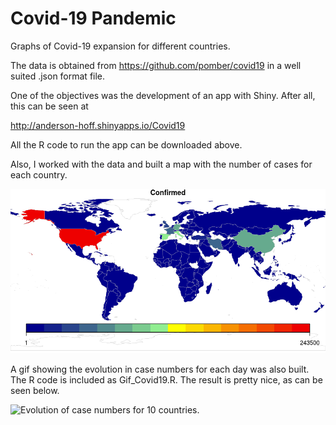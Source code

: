# Covid-19 Pandemic

Graphs of Covid-19 expansion for different countries.

The data is obtained from 
https://github.com/pomber/covid19
in a well suited .json format file.

One of the objectives was the development of an app with Shiny. After all, this can be seen at

http://anderson-hoff.shinyapps.io/Covid19

All the R code to run the app can be downloaded above.

Also, I worked with the data and built a map with the number of cases for each country. 

![A map of number of cases.](Covid19/www/map.png)

A gif showing the evolution in case numbers for each day was also built. The R code is included as Gif_Covid19.R. The result is pretty nice, as can be seen below.

![Evolution of case numbers for 10 countries.](Covid19/www/Covid19.gif)